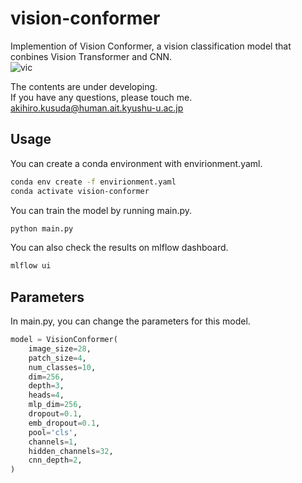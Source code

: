 # vision-conformer

Implemention of Vision Conformer, a vision classification model that conbines Vision Transformer and CNN.  
![vic](https://user-images.githubusercontent.com/54788782/158154662-c13b9e98-ea4a-4f8d-b0ee-178c92ef8a33.png)  

The contents are under developing.  
If you have any questions, please touch me. akihiro.kusuda@human.ait.kyushu-u.ac.jp  

## Usage

You can create a conda environment with envirionment.yaml.  

```sh
conda env create -f envirionment.yaml
conda activate vision-conformer
```

You can train the model by running main.py.

```sh
python main.py
```

You can also check the results on mlflow dashboard.

```sh
mlflow ui
```

## Parameters

In main.py, you can change the parameters for this model.  

```py
model = VisionConformer(
    image_size=28,
    patch_size=4,
    num_classes=10,
    dim=256,
    depth=3,
    heads=4,
    mlp_dim=256,
    dropout=0.1,
    emb_dropout=0.1,
    pool='cls',
    channels=1,
    hidden_channels=32,
    cnn_depth=2,
)
```